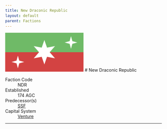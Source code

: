 ```yaml
---
title: New Draconic Republic
layout: default
parent: Factions
---
```


<img src="../../img/flag_ndr.png" alt="Flag" width="50%"/>
# New Draconic Republic
<dl>
    <dt>Faction Code</dt><dd>NDR</dd>
    <dt>Established</dt><dd>174 AGC</dd>
    <dt>Predecessor(s)</dt><dd><a href="ssf.html">SSF</a></dd>
    <dt>Capital System</dt><dd><a href="../systems/venture/index.html">Venture</a></dd>
</dl>

----
